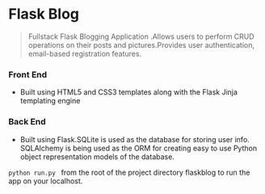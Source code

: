 # Flask Blog
>Fullstack Flask Blogging Application .Allows users to perform CRUD operations on their posts and pictures.Provides user authentication, email-based registration features.

### Front End
* Built using HTML5 and CSS3 templates along with the Flask Jinja templating engine

### Back End
* Built using Flask.SQLite is used as the database for storing user info. SQLAlchemy is being used as the ORM for creating easy to use Python object representation models of the database.


```python run.py ``` from the root of the project directory flaskblog to run the app on your localhost.
